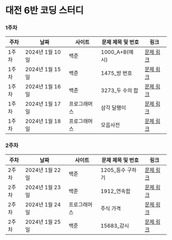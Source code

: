 # 대전 6반 코딩 스터디

### 1주차

| 주차 |      날짜       |  사이트  |   문제 제목 및 번호   |                   링크                   |
|------|----------------|----------|-----------------------|-----------------------------------------|
| 1주차 | 2024년 1월 10일 |  백준   |  1000_A+B(예시)       |[문제 링크]( https://www.acmicpc.net/problem/1000)     |
| 1주차 | 2024년 1월 15일 |  백준   |  1475_방 번호         | [문제 링크](https://www.acmicpc.net/problem/1475)    |
| 1주차 | 2024년 1월 16일 |  백준   |  3273_두 수의 합      | [문제 링크](https://www.acmicpc.net/problem/3273)     |
| 1주차 | 2024년 1월 17일 | 프로그래머스 | 삼각 달팽이       | [문제 링크](https://school.programmers.co.kr/learn/courses/30/lessons/68645) |
| 1주차 | 2024년 1월 18일 | 프로그래머스 | 모음사전          | [문제 링크](https://school.programmers.co.kr/learn/courses/30/lessons/84512) |

### 2주차
| 주차 |      날짜       |  사이트  |   문제 제목 및 번호   |                                     링크                                      |
|------|----------------|----------|-----------------------|---------------------------------------------------------------------------------|
| 2주차 | 2024년 1월 22일 |  백준   |  1205_등수 구하기      | [문제 링크](https://www.acmicpc.net/problem/1205)
| 2주차 | 2024년 1월 23일 |  백준   |  1912_연속합          | [문제 링크](https://www.acmicpc.net/problem/1912)                               |
| 2주차 | 2024년 1월 24일 | 프로그래머스 | 주식 가격          | [문제 링크](https://school.programmers.co.kr/learn/courses/30/lessons/42584)  |
| 2주차 | 2024년 1월 25일 |  백준   |  15683_감시           | [문제 링크](https://www.acmicpc.net/problem/15683)                              |

